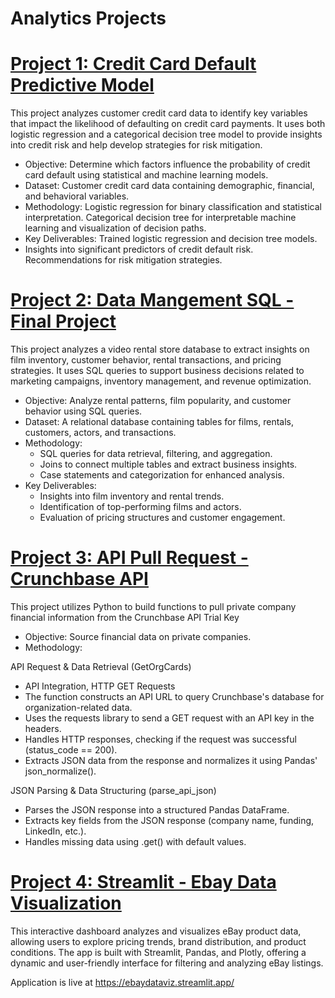 # Analytics Projects

# [Project 1: Credit Card Default Predictive Model](https://github.com/jmaccodes/Predictive-Modeling---Python)

This project analyzes customer credit card data to identify key variables that impact the likelihood of defaulting on credit card payments. It uses both logistic regression and a categorical decision tree model to provide insights into credit risk and help develop strategies for risk mitigation.

- Objective: Determine which factors influence the probability of credit card default using 
  statistical and machine learning models.
- Dataset: Customer credit card data containing demographic, financial, and behavioral variables.
- Methodology: Logistic regression for binary classification and statistical interpretation.
  Categorical decision tree for interpretable machine learning and visualization of decision paths.
- Key Deliverables: Trained logistic regression and decision tree models.
- Insights into significant predictors of credit default risk.
  Recommendations for risk mitigation strategies.

# [Project 2: Data Mangement SQL - Final Project](https://github.com/jmaccodes/Data-Management---Final-Project-SQL-)

This project analyzes a video rental store database to extract insights on film inventory, customer behavior, rental transactions, and pricing strategies. It uses SQL queries to support business decisions related to marketing campaigns, inventory management, and revenue optimization.

- Objective: Analyze rental patterns, film popularity, and customer behavior using SQL queries.  
- Dataset: A relational database containing tables for films, rentals, customers, actors, and transactions.  
- Methodology:  
  - SQL queries for data retrieval, filtering, and aggregation.  
  - Joins to connect multiple tables and extract business insights.  
  - Case statements and categorization for enhanced analysis.  
- Key Deliverables:  
  - Insights into film inventory and rental trends.  
  - Identification of top-performing films and actors.  
  - Evaluation of pricing structures and customer engagement.

# [Project 3: API Pull Request - Crunchbase API](https://github.com/jmaccodes/API-Data-Extract)

 This project utilizes Python to build functions to pull private company financial information from the Crunchbase API Trial Key

- Objective: Source financial data on private companies.
- Methodology:
   
API Request & Data Retrieval (GetOrgCards)
  - API Integration, HTTP GET Requests
  - The function constructs an API URL to query Crunchbase's database for organization-related data.
  - Uses the requests library to send a GET request with an API key in the headers.
  - Handles HTTP responses, checking if the request was successful (status_code == 200).
  - Extracts JSON data from the response and normalizes it using Pandas' json_normalize().

JSON Parsing & Data Structuring (parse_api_json)
  - Parses the JSON response into a structured Pandas DataFrame.
  - Extracts key fields from the JSON response (company name, funding, LinkedIn, etc.).
  - Handles missing data using .get() with default values.

# [Project 4: Streamlit - Ebay Data Visualization](https://github.com/jmaccodes/Streamlit_Data_Viz)

This interactive dashboard analyzes and visualizes eBay product data, allowing users to explore pricing trends, brand distribution, and product conditions. The app is built with Streamlit, Pandas, and Plotly, offering a dynamic and user-friendly interface for filtering and analyzing eBay listings.

Application is live at https://ebaydataviz.streamlit.app/
